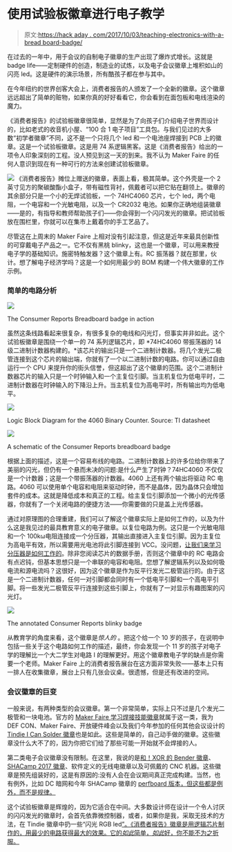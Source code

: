 # 使用试验板徽章进行电子教学

> 原文:[https://hack aday . com/2017/10/03/teaching-electronics-with-a-bread board-badge/](https://hackaday.com/2017/10/03/teaching-electronics-with-a-breadboard-badge/)

在过去的一年中，用于会议的自制电子徽章的生产出现了爆炸式增长。这就是 badge life——定制硬件的创造，制造业的试炼，以及电子会议徽章上堆积如山的闪亮 led。这是硬件的演示场景，所有酷孩子都在参与其中。

在今年纽约的世界创客大会上，消费者报告的人颁发了一个全新的徽章。这个徽章远远超出了简单的赃物，如果你真的好好看看它，你会看到在面包板和电线渲染的魔力。

《消费者报告》的试验板徽章很简单，显然是为了向孩子们介绍电子世界而设计的，比如老式的收音机小屋、“100 合 1 电子项目”工具包。与我们见过的大多数“初学者徽章”不同，这不是一个只将几个 led 和一个电池座焊接到 PCB 上的徽章。这是一个试验板徽章。这是用 74 系逻辑黑客。这是《消费者报告》给出的一项令人印象深刻的工程。没人预见到这一天的到来。我不认为 Maker Faire 的任何人意识到现在有一种可行的方法来创建试验板徽章。

[![](../Images/c29ee33fc19e57ff7aa20e9733568755.png)](https://hackaday.com/wp-content/uploads/2017/09/crbadgesq.jpg) 《消费者报告》摊位上赠送的徽章，表面上看，极其简单。这个外壳是一个 2 英寸见方的聚碳酸酯小盒子，带有磁性背衬，佩戴者可以把它贴在翻领上。徽章的其余部分只是一个小的无焊试验板，一个 74HC4060 芯片，七个 led，两个电阻，一个电容和一个光敏电阻，以及一个 CR2032 电池。如果你正确地组装徽章——是的，有指导和教师帮助孩子们——你会得到一个闪闪发光的徽章。把试验板放在围栏里，你就可以在集市上戴着你的手工艺品了。

尽管这在上周末的 Maker Faire 上相对没有引起注意，但这是近年来最具创新性的可穿戴电子产品之一。它不仅有黑桃 blinky，这也是一个徽章，可以用来教授电子学的基础知识。施密特触发器？这个徽章上有。RC 振荡器？就在那里，伙计。想了解电子经济学吗？这是一个如何用最少的 BOM 构建一个伟大徽章的工作示例。

### 简单的电路分析

[![](../Images/ecf59f6f58198e71cbd9bee460498f91.png)](https://hackaday.com/wp-content/uploads/2017/09/blinkycircuit.gif)

The Consumer Reports Breadboard badge in action

虽然这条线路看起来很复杂，有很多复杂的电线和闪光灯，但事实并非如此。这个试验板徽章是围绕一个单一的 74 系列逻辑芯片，即 *74HC4060 带振荡器的 14 级二进制计数器构建的。*该芯片的输出只是一个二进制计数器。将几个发光二极管连接到这个芯片的输出端，你就有了一个以二进制计数的电路。你可以通过自由运行一个 CPU 来提升你的街头信誉，但这超出了这个徽章的范围。这个二进制计数器芯片的输入只是一个时钟输入和一个主复位引脚。当主机复位为低电平时，二进制计数器在时钟输入的下降沿上升。当主机复位为高电平时，所有输出均为低电平。

[![](../Images/8fd22ddba954dc8b44918e9bc8a56aed.png)](https://hackaday.com/wp-content/uploads/2017/10/4060binarycounter.png)

Logic Block Diagram for the 4060 Binary Counter. Source: TI datasheet

[![](../Images/51a99378c5ea501cad096af6e7a16f62.png)](https://hackaday.com/wp-content/uploads/2017/10/simplecircuit.png)

A schematic of the Consumer Reports breadboard badge

根据上面的描述，这是一个容易布线的电路。二进制计数器上的许多位给你带来了美丽的闪光，但仍有一个悬而未决的问题:是什么产生了时钟？74HC4060 不仅仅是一个计数器；这是一个带振荡器的计数器。4060 上还有两个输出将驱动 RC 电路。4060 可以使用单个电容和电阻来驱动时钟，而不是晶体，因为晶体只会增加套件的成本。这就是降低成本和真正的工程。给主复位引脚添加一个微小的光传感器，你就有了一个关闭电路的便捷方法——你需要做的只是盖上光传感器。

通过对原理图的合理重建，我们可以了解这个徽章实际上是如何工作的，以及为什么这是我见过的最具教育意义的电子徽章。以复位电路为例。这只是一个光敏电阻和一个 100kω电阻连接成一个分压器，其输出直接进入主复位引脚。因为主复位为高电平有效，所以需要用光电池将此引脚连接到 VCC。没问题，[让我们来学习分压器是如何工作的](https://learn.sparkfun.com/tutorials/voltage-dividers)。除非您阅读芯片的数据手册，否则这个徽章中的 RC 电路会有点迟钝，但基本思想只是一个串联的电容和电阻。您想了解逻辑系列以及如何吸电流和源电流吗？这很好，因为这个徽章是作为反平行发光二极管运行的。由于这是一个二进制计数器，任何一对引脚都会同时有一个低电平引脚和一个高电平引脚。将一些发光二极管反平行连接到这些引脚上，你就有了一对显示有趣图案的闪光灯。

[![](../Images/e8ef413fbc8aa7e83e68c7258db624ab.png)](https://hackaday.com/wp-content/uploads/2017/10/simplecircuitannotated2.png)

The annotated Consumer Reports blinky badge

从教育学的角度来看，这个徽章是*惊人的* 。把这个给一个 10 岁的孩子，在说明中包括一些关于这个电路如何工作的描述，最终，你会发现一个 11 岁的孩子对电子学的理解比一个大二学生对电路 I 的理解更好。用这个徽章教电子学的缺点是你需要一个老师。Maker Faire 上的消费者报告展台在这方面非常失败——基本上只有一排人在收集徽章，展台上只有几张会议桌。很遗憾，但是还有改进的空间。

### 会议徽章的巨变

一般来说，有两种类型的会议徽章。第一个非常简单，实际上只不过是几个发光二极管和一块电池。官方的 [Maker Faire 学习焊接技能徽章](https://www.makershed.com/products/learn-to-solder-skill-badge-kit)就属于这一类，我为 DEF CON、Maker Faire、开放硬件峰会以及我们今年参加的任何其他会议设计的 [Tindie I Can Solder 徽章](https://hackaday.io/project/26056-tindie-blinky-led-badge-v1)也是如此。这些是简单的，自己动手做的徽章。这些徽章没什么大不了的，因为你把它们给了那些可能一开始就不会焊接的人。

第二类电子会议徽章没有限制。在这里，我说的是[和！XOR 的 Bender 徽章](https://hackaday.io/project/19121-andxor-dc25-badge/log/66783-dc25-badge-post-mortem)、 [SHACamp 2017 徽章](https://hackaday.com/2017/08/14/hands-on-with-the-shacamp-2017-badge/)、软件定义的无线电徽章以及可佩戴的 CNC 机器。这些徽章是预先组装好的，这是有原因的:没有人会在会议期间真正完成构建。当然，也有例外，比如 DC 暗网和今年 SHACamp 徽章的 [perfboard 版本，但这些都是例外，而不是规律。](https://hackaday.com/2017/08/19/make-a-badge-when-there-is-no-badge-yet/)

这个试验板徽章是辉煌的，因为它适合在中间。大多数设计师在设计一个令人讨厌的闪闪发光的徽章时，会首先依靠微控制器，或者，如果你是我，采取无技术的方法，在 Tindie 徽章中扔一些“闪光 RGB led[”。《消费者报告》徽章是用逻辑芯片制作的，用最少的电路获得最大的效果。它的*如此*简单，*如此*好，你不能不为之折服。](https://hackaday.io/project/26056-tindie-blinky-led-badge)